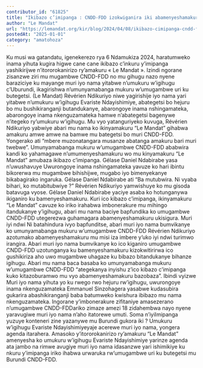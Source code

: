 ```yaml
---
contributor_id: "61825"
title: "Ikibazo c’imipanga : CNDD-FDD izokwiganira iki abamenyeshamakuru inyuma y’inama yihuta ?"
author: "Le Mandat"
url: "https://lemandat.org/kir/blog/2024/04/08/ikibazo-cimipanga-cndd-fdd-izokwiganira-iki-abamenyeshamakuru-inyuma-yinama-yihuta/"
postedAt: "2025-01-01"
category: "amatohoza"
---
```


Ku musi wa gatandatu, igenekerezo rya 6 Ndamukiza 2024, haratumweko inama yihuta kugira higwe cane cane ikibazo c’inkuru y’imipanga yashikirijwe n’itororokanirizo ry’amakuru « Le Mandat ». Izindi ngorane zisanzwe ziri mu mugambwe CNDD-FDD no mu gihugu nazo nyene baraziciye ku mayange muri iyo nama yitabwe n’umukuru w’igihugu c’Uburundi, ikagirishwa n’umunyamabanga mukuru w’umugambwe uri ku butegetsi. (Le Mandat)
Révérien Ndikuriyo niwe yagirishije iyo nama yari yitabwe n’umukuru w’igihugu Evariste Ndayishimiye, abategetsi bo hejuru bo mu bushikiranganji butandukanye, abarongoye inama nshingamateka, abarongoye inama nkenguzamateka hamwe n’abategetsi bagenywe n’itegeko ry’umukuru w’igihugu. Mu vyo yatanguriyeko kuvuga, Révérien Ndikuriyo yabwiye abari mu nama ko ikinyamakuru “Le Mandat” gihabwa amakuru amwe amwe na bamwe mu bategetsi bo muri CNDD-FDD. Yongerako ati “mbere muzonatangara musanze abatanga amakuru bari muri twebwe”. Umunyamabanga mukuru w’umugambwe CNDD-FDD ababwira kandi ko yahamagawe n’umumenyeshamakuru wo mu kinyamakuru “Le Mandat” amubaza ikibazo c’imipanga.
Gélase Daniel Ndabirabe yasa n’uwushavuye
Uwurongoye inama nshingamateka yavuze ko hari ibintu bikorerwa mu mugambwe bihishijwe, mugabo iyo bimenyekanye bikabagirako ingaruka. Gélase Daniel Ndabirabe ati “Ba mutubwira. Ni vyaba bihari, ko mutabitubwiye ?” Révérien Ndikuriyo yamwishuye ko mu gisoda batavuga vyose. Gélase Daniel Ndabirabe yaciye asaba ko hotunganywa ikiganiro ku bamenyeshamakuru. Kuri ico kibazo c’imipanga, ikinyamakuru “Le Mandat” cavuze ko iriko irahabwa imbonerakure mu mihingo itandukanye y’igihugu, abari mu nama baciye bapfundika ko umugambwe CNDD-FDD utegerezwa guhamagara abamenyeshamakuru ukisigura.
Muri iyi ndwi
Ni batahindura ivyo bapfunditse, abari muri iyo nama bumvikanye ko umunyamabanga mukuru w’umugambwe CNDD-FDD Révérien Ndikuriyo azotumako abamenyeshamakuru mu misi iza imbere y’uko iyi ndwi turimwo irangira. Abari muri iyo nama bumvikanye ko ico kiganiro umugambwe CNDD-FDD uzotunganya ku bamenyeshamakuru kizokwitirirwa ico gushikiriza aho uwo mugambwe uhagaze ku bibazo bitandukanye bihanze igihugu. Abari mu nama baca basaba ko umunyamabanga mukuru w’umugambwe CNDD-FDD “ategekanya inyishu z’ico kibazo c’imipanga kuko kitazoburamwo mu vyo abamenyeshamakuru bazobaza”.
Ibindi vyizwe
Muri iyo nama yihuta yo ku rwego rwo hejuru rw’igihugu, uwurongoye inama nkenguzamateka Emmanuel Sinzohagera yasabwe kudasubira gukarira abashikiranganji baba batumweko kwishura ibibazo mu nama nkenguzamateka. Ingorane y’imbonerakure zifitaniye amasezerano n’umugambwe CNDD-FDDariko zimaze amezi 18 zidahembwa nayo nyene yaravugiwe muri iyo nama n’aho itatorewe umuti.
Soma n’iyiImipanga yuzuye konteneri zine yazanywe mu Burundi gukora iki ?
Umukuru w’igihugu Evariste Ndayishimiyeyaje acerewe muri iyo nama, yongera agenda itarahera. Amasoko y’itororokanirizo ry’amakuru “Le Mandat” amenyesha ko umukuru w’igihugu Evariste Ndayishimiye yarinze agenda ata jambo na rimwe avugiye muri iyo nama idasanzwe yari ishimikiye ku nkuru y’imipanga iriko ihabwa urwaruka rw’umugambwe uri ku butegetsi mu Burundi CNDD-FDD.
